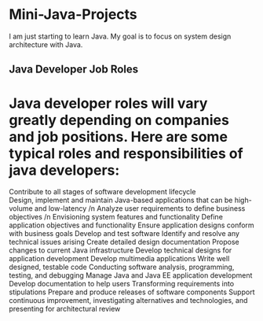 # Mini-Java-Projects
I am just starting to learn Java. My goal is to focus on system design architecture with Java.


## Java Developer Job Roles
# Java developer roles will vary greatly depending on companies and job positions. Here are some typical roles and responsibilities of java developers:

Contribute to all stages of software development lifecycle <br/>
Design, implement and maintain Java-based applications that can be high-volume and low-latency /n
Analyze user requirements to define business objectives /n
Envisioning system features and functionality
Define application objectives and functionality
Ensure application designs conform with business goals
Develop and test software
Identify and resolve any technical issues arising
Create detailed design documentation
Propose changes to current Java infrastructure
Develop technical designs for application development
Develop multimedia applications
Write well designed, testable code
Conducting software analysis, programming, testing, and debugging
Manage Java and Java EE application development
Develop documentation to help users
Transforming requirements into stipulations
Prepare and produce releases of software components
Support continuous improvement, investigating alternatives and technologies, and presenting for architectural review
